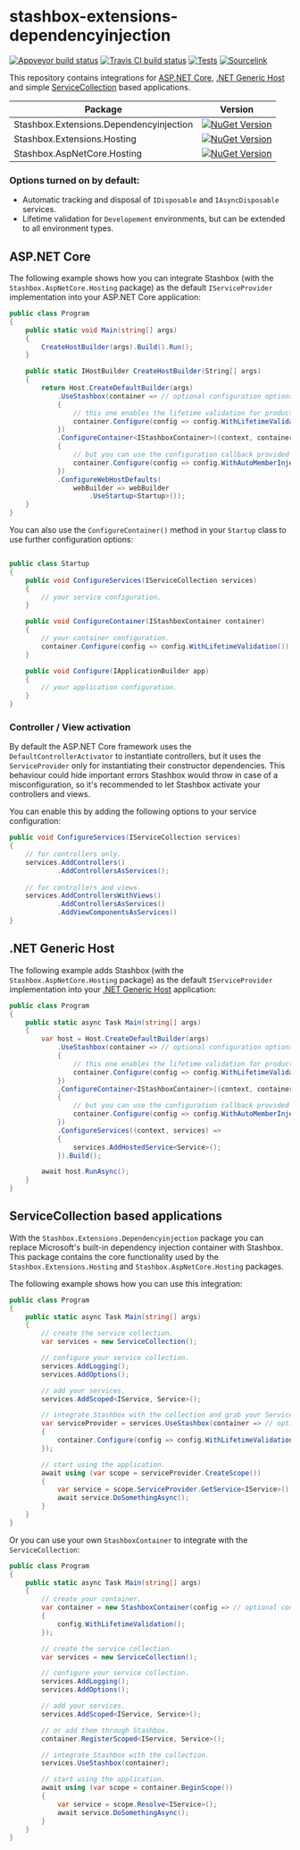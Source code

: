 # stashbox-extensions-dependencyinjection
[![Appveyor build status](https://img.shields.io/appveyor/ci/pcsajtai/stashbox-extensions-dependencyinjection/master.svg?label=appveyor)](https://ci.appveyor.com/project/pcsajtai/stashbox-extensions-dependencyinjection/branch/master) [![Travis CI build status](https://img.shields.io/travis/z4kn4fein/stashbox-extensions-dependencyinjection/master.svg?label=travis-ci)](https://travis-ci.org/z4kn4fein/stashbox-extensions-dependencyinjection) [![Tests](https://img.shields.io/appveyor/tests/pcsajtai/stashbox-extensions-dependencyinjection/master.svg)](https://ci.appveyor.com/project/pcsajtai/stashbox-extensions-dependencyinjection/build/tests) [![Sourcelink](https://img.shields.io/badge/sourcelink-enabled-brightgreen.svg)](https://github.com/dotnet/sourcelink)

This repository contains integrations for [ASP.NET Core](#aspnet-core), [.NET Generic Host](#net-generic-host) and simple [ServiceCollection](#servicecollection-based-applications) based applications.

| Package | Version |
| --- | --- |
| Stashbox.Extensions.Dependencyinjection | [![NuGet Version](https://buildstats.info/nuget/Stashbox.Extensions.Dependencyinjection)](https://www.nuget.org/packages/Stashbox.Extensions.Dependencyinjection/) |
| Stashbox.Extensions.Hosting | [![NuGet Version](https://buildstats.info/nuget/Stashbox.Extensions.Hosting)](https://www.nuget.org/packages/Stashbox.Extensions.Hosting/) |
| Stashbox.AspNetCore.Hosting | [![NuGet Version](https://buildstats.info/nuget/Stashbox.AspNetCore.Hosting)](https://www.nuget.org/packages/Stashbox.AspNetCore.Hosting/) |

### Options turned on by default:
- Automatic tracking and disposal of `IDisposable` and `IAsyncDisposable` services.
- Lifetime validation for `Developement` environments, but can be extended to all environment types.

## ASP.NET Core
The following example shows how you can integrate Stashbox (with the `Stashbox.AspNetCore.Hosting` package) as the default `IServiceProvider` implementation into your ASP.NET Core application:
```c#
public class Program
{
    public static void Main(string[] args)
    {
        CreateHostBuilder(args).Build().Run();
    }

    public static IHostBuilder CreateHostBuilder(String[] args)
    {
        return Host.CreateDefaultBuilder(args)
            .UseStashbox(container => // optional configuration options.
            {
                // this one enables the lifetime validation for production environments too.
                container.Configure(config => config.WithLifetimeValidation());
            })
            .ConfigureContainer<IStashboxContainer>((context, container) =>
            {
                // but you can use the configuration callback provided by the framework.
                container.Configure(config => config.WithAutoMemberInjection());
            })
            .ConfigureWebHostDefaults(
                webBuilder => webBuilder
                    .UseStartup<Startup>());
    }
}
```

You can also use the `ConfigureContainer()` method in your `Startup` class to use further configuration options:
```c#

public class Startup
{
    public void ConfigureServices(IServiceCollection services)
    {
        // your service configuration.
    }

    public void ConfigureContainer(IStashboxContainer container)
    {
        // your container configuration.
        container.Configure(config => config.WithLifetimeValidation());
    }

    public void Configure(IApplicationBuilder app)
    {
        // your application configuration.
    }
}
```

### Controller / View activation
By default the ASP.NET Core framework uses the `DefaultControllerActivator` to instantiate controllers, but it uses the `ServiceProvider` only for instantiating their constructor dependencies. This behaviour could hide important errors Stashbox would throw in case of a misconfiguration, so it's recommended to let Stashbox activate your controllers and views.  

You can enable this by adding the following options to your service configuration:
```c#
public void ConfigureServices(IServiceCollection services)
{
    // for controllers only.
    services.AddControllers()
            .AddControllersAsServices();
    
    // for controllers and views.
    services.AddControllersWithViews()
            .AddControllersAsServices()
            .AddViewComponentsAsServices()
}
```

## .NET Generic Host
The following example adds Stashbox (with the `Stashbox.AspNetCore.Hosting` package) as the default `IServiceProvider` implementation into your [.NET Generic Host](https://docs.microsoft.com/en-us/aspnet/core/fundamentals/host/generic-host?view=aspnetcore-3.1) application:

```c#
public class Program
{
    public static async Task Main(string[] args)
    {
        var host = Host.CreateDefaultBuilder(args)
            .UseStashbox(container => // optional configuration options.
            {
                // this one enables the lifetime validation for production environments too.
                container.Configure(config => config.WithLifetimeValidation());
            })
            .ConfigureContainer<IStashboxContainer>((context, container) =>
            {
                // but you can use the configuration callback provided by the framework.
                container.Configure(config => config.WithAutoMemberInjection());
            })
            .ConfigureServices((context, services) =>
            {
                services.AddHostedService<Service>();
            }).Build();

        await host.RunAsync();
    }
}
```

## ServiceCollection based applications
With the `Stashbox.Extensions.Dependencyinjection` package you can replace Microsoft's built-in dependency injection container with Stashbox. This package contains the core functionality used by the `Stashbox.Extensions.Hosting` and `Stashbox.AspNetCore.Hosting` packages.

The following example shows how you can use this integration:
```c#
public class Program
{
    public static async Task Main(string[] args)
    {
        // create the service collection.
        var services = new ServiceCollection();

        // configure your service collection.
        services.AddLogging();
        services.AddOptions();

        // add your services.
        services.AddScoped<IService, Service>();

        // integrate Stashbox with the collection and grab your ServiceProvider.
        var serviceProvider = services.UseStashbox(container => // optional configuration options.
        {
            container.Configure(config => config.WithLifetimeValidation());
        });

        // start using the application.
        await using (var scope = serviceProvider.CreateScope())
        {
            var service = scope.ServiceProvider.GetService<IService>();
            await service.DoSomethingAsync();
        }
    }
}
```

Or you can use your own `StashboxContainer` to integrate with the `ServiceCollection`:
```c#
public class Program
{
    public static async Task Main(string[] args)
    {
        // create your container.
        var container = new StashboxContainer(config => // optional configuration options.
        {
            config.WithLifetimeValidation();
        });

        // create the service collection.
        var services = new ServiceCollection();

        // configure your service collection.
        services.AddLogging();
        services.AddOptions();

        // add your services.
        services.AddScoped<IService, Service>();

        // or add them through Stashbox.
        container.RegisterScoped<IService, Service>();

        // integrate Stashbox with the collection.
        services.UseStashbox(container);

        // start using the application.
        await using (var scope = container.BeginScope())
        {
            var service = scope.Resolve<IService>();
            await service.DoSomethingAsync();
        }
    }
}
```
